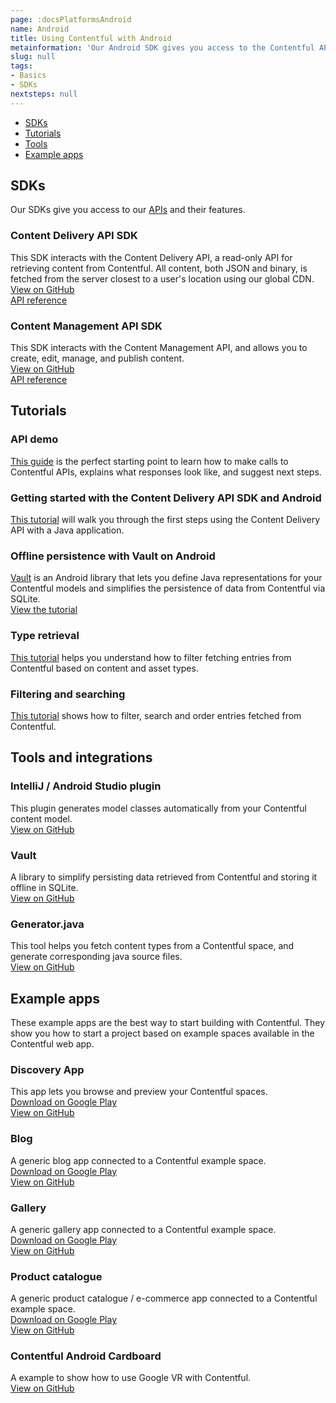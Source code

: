 ```yaml
---
page: :docsPlatformsAndroid
name: Android
title: Using Contentful with Android
metainformation: 'Our Android SDK gives you access to the Contentful APIs and their features.'
slug: null
tags:
- Basics
- SDKs
nextsteps: null
---
```


-   [SDKs](#sdks)
-   [Tutorials](#tutorials)
-   [Tools](#tools-and-integrations)
-   [Example apps](#example-apps)

## SDKs

Our SDKs give you access to our [APIs](/developers/docs/concepts/apis/) and their features.

### Content Delivery API SDK

This SDK interacts with the Content Delivery API, a read-only API for retrieving content from Contentful. All content, both JSON and binary, is fetched from the server closest to a user's location using our global CDN.<br/>
[View on GitHub](https://github.com/contentful/contentful.java)<br/>
[API reference](https://contentful.github.io/contentful.java/)

### Content Management API SDK

This SDK interacts with the Content Management API, and allows you to create, edit, manage, and publish content.<br/>
[View on GitHub](https://github.com/contentful/contentful-management.java)<br/>
[API reference](https://contentful.github.io/contentful-management.java/)

## Tutorials

### API demo

[This guide](/developers/api-demo/java/) is the perfect starting point to learn how to make calls to Contentful APIs, explains what responses look like, and suggest next steps.

### Getting started with the Content Delivery API SDK and Android

[This tutorial](/developers/docs/android/tutorials/getting-started-with-contentful-and-android/) will walk you through the first steps using the Content Delivery API with a Java application.

### Offline persistence with Vault on Android

[Vault](https://github.com/contentful/vault) is an Android library that lets you define Java representations for your Contentful models and simplifies the persistence of data from Contentful via SQLite.<br/>
[View the tutorial](/developers/docs/android/tutorials/offline-persistence-with-vault/)

### Type retrieval

[This tutorial](/developers/docs/android/tutorials/advanced-types/) helps you understand how to filter fetching entries from Contentful based on content and asset types.

### Filtering and searching

[This tutorial](/developers/docs/android/tutorials/advanced-filtering-and-searching/) shows how to filter, search and order entries fetched from Contentful.

## Tools and integrations

### IntelliJ / Android Studio plugin

This plugin generates model classes automatically from your Contentful content model.<br/>
[View on GitHub](https://github.com/contentful/cf-generator-intellij)

### Vault

A library to simplify persisting data retrieved from Contentful and storing it offline in SQLite.<br/>
[View on GitHub](https://github.com/contentful/vault)

### Generator.java

This tool helps you fetch content types from a Contentful space, and generate corresponding java source files.<br/>
[View on GitHub](https://github.com/contentful/generator.java)

## Example apps

These example apps are the best way to start building with Contentful. They show you how to start a project based on example spaces available in the Contentful web app.

### Discovery App

This app lets you browse and preview your Contentful spaces.<br/>
[Download on Google Play](https://play.google.com/store/apps/details?id=discovery.contentful)<br/>
[View on GitHub](https://github.com/contentful/discovery-app-android)

### Blog

A generic blog app connected to a Contentful example space.<br/>
[Download on Google Play](https://play.google.com/store/apps/details?id=blog.contentful)<br/>
[View on GitHub](https://github.com/contentful/blog-app-android)

### Gallery

A generic gallery app connected to a Contentful example space.<br/>
[Download on Google Play](https://play.google.com/store/apps/details?id=gallery.templates.contentful)<br/>
[View on GitHub](https://github.com/contentful/gallery-app-android)

### Product catalogue

A generic product catalogue / e-commerce app connected to a Contentful example space.<br/>
[Download on Google Play](https://play.google.com/store/apps/details?id=catalogue.contentful)<br/>
[View on GitHub](https://github.com/contentful/product-catalogue-android)

### Contentful Android Cardboard

A example to show how to use Google VR with Contentful.<br/>
[View on GitHub](https://github.com/contentful-labs/contentful-cardboard)
